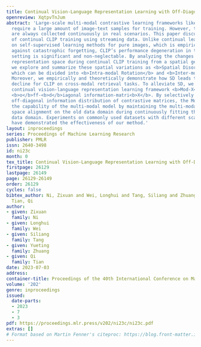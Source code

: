 ```yaml
---
title: Continual Vision-Language Representation Learning with Off-Diagonal Information
openreview: XqtpvTnJum
abstract: 'Large-scale multi-modal contrastive learning frameworks like CLIP typically
  require a large amount of image-text samples for training. However, these samples
  are always collected continuously in real scenarios. This paper discusses the feasibility
  of continual CLIP training using streaming data. Unlike continual learning based
  on self-supervised learning methods for pure images, which is empirically robust
  against catastrophic forgetting, CLIP’s performance degeneration in the continual
  setting is significant and non-neglectable. By analyzing the changes in the model’s
  representation space during continual CLIP training from a spatial geometry perspective,
  we explore and summarize these spatial variations as <b>Spatial Disorder (SD)</b>,
  which can be divided into <b>Intra-modal Rotation</b> and <b>Inter-modal Deviation</b>.
  Moreover, we empirically and theoretically demonstrate how SD leads to a performance
  decline for CLIP on cross-modal retrieval tasks. To alleviate SD, we propose a new
  continual vision-language representation learning framework <b>Mod-X</b>: <b>M</b>aintain
  <b>o</b>ff-<b>d</b>iagonal information-matri<b>X</b>. By selectively aligning the
  off-diagonal information distribution of contrastive matrices, the Mod-X improves
  the capability of the multi-modal model by maintaining the multi-modal representation
  space alignment on the old data domain during continuously fitting the new training
  data domain. Experiments on commonly used datasets with different scales and scopes
  have demonstrated the effectiveness of our method.'
layout: inproceedings
series: Proceedings of Machine Learning Research
publisher: PMLR
issn: 2640-3498
id: ni23c
month: 0
tex_title: Continual Vision-Language Representation Learning with Off-Diagonal Information
firstpage: 26129
lastpage: 26149
page: 26129-26149
order: 26129
cycles: false
bibtex_author: Ni, Zixuan and Wei, Longhui and Tang, Siliang and Zhuang, Yueting and
  Tian, Qi
author:
- given: Zixuan
  family: Ni
- given: Longhui
  family: Wei
- given: Siliang
  family: Tang
- given: Yueting
  family: Zhuang
- given: Qi
  family: Tian
date: 2023-07-03
address: 
container-title: Proceedings of the 40th International Conference on Machine Learning
volume: '202'
genre: inproceedings
issued:
  date-parts:
  - 2023
  - 7
  - 3
pdf: https://proceedings.mlr.press/v202/ni23c/ni23c.pdf
extras: []
# Format based on Martin Fenner's citeproc: https://blog.front-matter.io/posts/citeproc-yaml-for-bibliographies/
---
```

